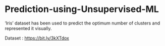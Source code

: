 # Prediction-using-Unsupervised-ML
‘Iris’ dataset has been used to predict the optimum number of clusters and represented it visually.

Dataset : https://bit.ly/3kXTdox


